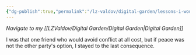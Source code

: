 ```yaml
---
{"dg-publish":true,"permalink":"/lz-valdov/digital-garden/lessons-i-would-like-to-share/","created":"2025-03-15T12:36:23.038-07:00","updated":"2025-03-15T15:02:52.539-07:00"}
---
```



*Navigate to my [[LZValdov/Digital Garden/Digital Garden\|Digital Garden]]*

I was that one friend who would avoid conflict at all cost, but if peace was not the other party's option, I stayed to the last consequence.